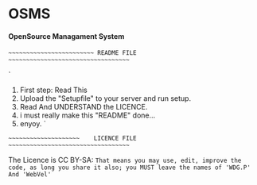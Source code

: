 # OSMS

#### OpenSource Managament System

~~~~~~~~~~~~~~~~~~~~~~~~~~~~~~~~~~~~~~~~~~~~~~~~~~~~~~~~~~~~~~~~~~~~~~~
~~~~~~~~~~~~~~~~~~~~~~~~ README FILE ~~~~~~~~~~~~~~~~~~~~~~~~~~~~~~~~~~
~~~~~~~~~~~~~~~~~~~~~~~~~~~~~~~~~~~~~~~~~~~~~~~~~~~~~~~~~~~~~~~~~~~~~~~

`
1. First step: Read This
2. Upload the "Setupfile" to your server and run setup.
3. Read And UNDERSTAND the LICENCE.
4. i must really make this "README" done...
5. enyoy.
`
	
~~~~~~~~~~~~~~~~~~~~~~~~~~~~~~~~~~~~~~~~~~~~~~~~~~~~~~~~~~~~~~~~~~~~~~~
~~~~~~~~~~~~~~~~~~~~    LICENCE FILE ~~~~~~~~~~~~~~~~~~~~~~~~~~~~~~~~~~
~~~~~~~~~~~~~~~~~~~~~~~~~~~~~~~~~~~~~~~~~~~~~~~~~~~~~~~~~~~~~~~~~~~~~~~

The Licence is CC BY-SA:
 `That means you may use, edit, improve the code, as long you share it also;
 you MUST leave the names of 'WDG.P' And 'WebVel'`